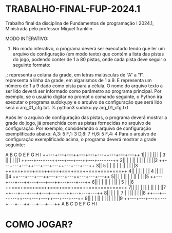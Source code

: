 # TRABALHO-FINAL-FUP-2024.1
Trabalho final da disciplina de Fundamentos de programação I 2024.1, Ministrada pelo professor Miguel franklin

MODO INTERATIVO:
1. No modo interativo, o programa deverá ser executado tendo que ler um arquivo de configuração (em
modo texto) que contém a lista das pistas do jogo, podendo conter de 1 a 80 pistas, onde cada pista
deve seguir o seguinte formato:
<COL>,<LIN>: <NÚMERO>
<COL> representa a coluna da grade, em letras maiúsculas de “A” a “I”. <LIN> representa a linha da
grade, em algarismos de 1 a 9. E <NÚMERO> representa um número de 1 a 9 dado como pista para a
célula. O nome do arquivo texto a ser lido deverá ser informado como parâmetro ao programa
principal. Por exemplo, se o usuário digitar no prompt o comando seguinte, o Python irá executar o
programa sudoky.py e o arquivo de configuração que será lido será o arq_01_cfg.txt.
% python3 sudoku.py arq_01_cfg.txt

Após ler o arquivo de configuração das pistas, o programa deverá mostrar a grade do jogo, já
preenchida com as pistas fornecidas no arquivo de configuração. Por exemplo, considerando o
arquivo de configuração exemplificado abaixo:
A,3: 5
F,1: 3
D,8: 7
H,6: 5
F,4: 4
Para o arquivo de configuração exemplificado acima, o programa deverá mostrar a grade seguinte:

A B C D E F G H I
++---+---+---++---+---+---++---+---+---++
1|| | | || | | 3 || | | ||1
++---+---+---++---+---+---++---+---+---++
2|| | | || | | || | | ||2
++---+---+---++---+---+---++---+---+---++
3|| 5 | | || | | || | | ||3
++===+===+===++===+===+===++===+===+===++
4|| | | || | | 4 || | | ||4
++---+---+---++---+---+---++---+---+---++
5|| | | || | | || | | ||5
++---+---+---++---+---+---++---+---+---++
6|| | | || | | || | 5 | ||6
++===+===+===++===+===+===++===+===+===++
7|| | | || | | || | | ||7
++---+---+---++---+---+---++---+---+---++
8|| | | || 7 | | || | | ||8
++---+---+---++---+---+---++---+---+---++
9|| | | || | | || | | ||9
++---+---+---++---+---+---++---+---+---++
A B C D E F G H I

# COMO JOGAR?


